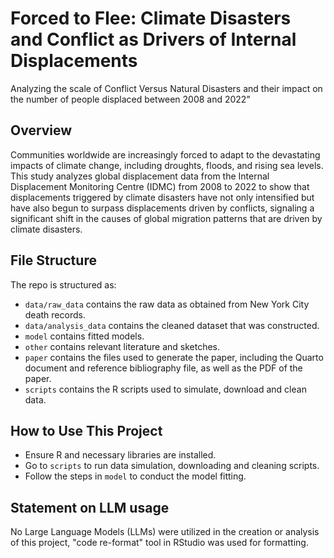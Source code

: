 # Forced to Flee: Climate Disasters and Conflict as Drivers of Internal Displacements

Analyzing the scale of Conflict Versus Natural Disasters and their impact on the number of people displaced between 2008 and 2022"

## Overview

Communities worldwide are increasingly forced to adapt to the devastating impacts of climate change, including droughts, floods, and rising sea levels. This study analyzes global displacement data from the Internal Displacement Monitoring Centre (IDMC) from 2008 to 2022 to show that displacements triggered by climate disasters have not only intensified but have also begun to surpass displacements driven by conflicts, signaling a significant shift in the causes of global migration patterns that are driven by climate disasters.


## File Structure

The repo is structured as:

-   `data/raw_data` contains the raw data as obtained from New York City death records.
-   `data/analysis_data` contains the cleaned dataset that was constructed.
-   `model` contains fitted models.
-   `other` contains relevant literature and sketches.
-   `paper` contains the files used to generate the paper, including the Quarto document and reference bibliography file, as well as the PDF of the paper.
-   `scripts` contains the R scripts used to simulate, download and clean data.

## How to Use This Project

-   Ensure R and necessary libraries are installed.
-   Go to `scripts` to run data simulation, downloading and cleaning scripts.
-   Follow the steps in `model` to conduct the model fitting.

## Statement on LLM usage

No Large Language Models (LLMs) were utilized in the creation or analysis of this project, "code re-format" tool in RStudio was used for formatting. 
